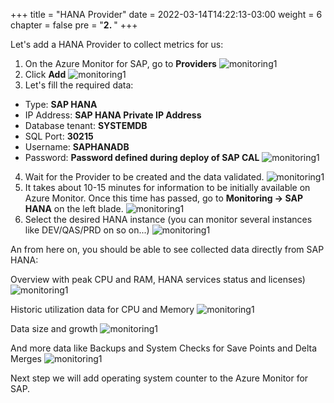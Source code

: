 +++
title = "HANA Provider"
date = 2022-03-14T14:22:13-03:00
weight = 6
chapter = false
pre = "<b>2. </b>"
+++

Let's add a HANA Provider to collect metrics for us: 

1. On the Azure Monitor for SAP, go to **Providers**
![monitoring1](/images/am05.png?height=450px)
2. Click **Add**
![monitoring1](/images/am06.png?height=100px)
3. Let's fill the required data: 
- Type: **SAP HANA** 
- IP Address: **SAP HANA Private IP Address**
- Database tenant: **SYSTEMDB** 
- SQL Port: **30215** 
- Username: **SAPHANADB**
- Password: **Password defined during deploy of SAP CAL** 
![monitoring1](/images/am07.png?height=500px)
4. Wait for the Provider to be created and the data validated.
![monitoring1](/images/am08.png?height=100px)
5. It takes about 10-15 minutes for information to be initially available on Azure Monitor. Once this time has passed, go to **Monitoring -> SAP HANA** on the left blade. 
![monitoring1](/images/am09.png?height=200px)
6. Select the desired HANA instance (you can monitor several instances like DEV/QAS/PRD on so on...)
![monitoring1](/images/am10.png?height=300px)

An from here on, you should be able to see collected data directly from SAP HANA: 

Overview with peak CPU and RAM, HANA services status and licenses)
![monitoring1](/images/am11.png?height=500px)

Historic utilization data for CPU and Memory 
![monitoring1](/images/am12.png?height=500px)

Data size and growth 
![monitoring1](/images/am13.png?height=500px)

And more data like Backups and System Checks for Save Points and Delta Merges 
![monitoring1](/images/am14.png?height=400px)

Next step we will add operating system counter to the Azure Monitor for SAP.
